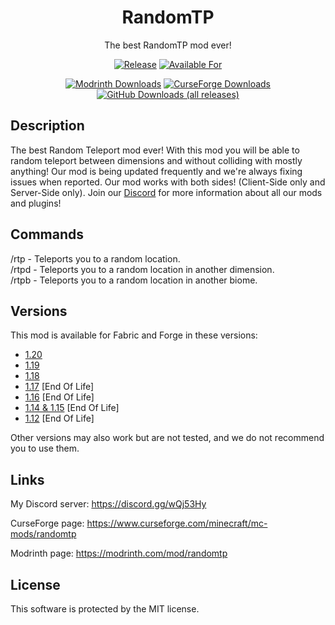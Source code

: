  <!--
  Title: RandomTP
  Description: The best Random Teleport Mod ever!
  Author: Picono435
  -->
<div align="center">

# RandomTP

The best RandomTP mod ever!

[![Release](https://img.shields.io/github/v/release/Picono435/RandomTP?style=for-the-badge&include_prereleases&sort=semver)][releases]
[![Available For](https://img.shields.io/static/v1?label=Available%20For&style=for-the-badge&color=34aa2f&message=1.19.x-1.12.x)][curseforge:files]

[![Modrinth Downloads](https://img.shields.io/modrinth/dt/randomtp?color=00AF5C&label=modrinth&style=for-the-badge&logo=modrinth)][modrinth:files]
[![CurseForge Downloads](https://img.shields.io/badge/dynamic/json?color=f16436&style=for-the-badge&label=CurseForge&query=downloads.total&url=https://api.cfwidget.com/minecraft/mc-mods/randomtp)][curseforge:files]
[![GitHub Downloads (all releases)](https://img.shields.io/github/downloads/Picono435/RandomTP/total?style=for-the-badge&amp;label=GitHub&amp;prefix=downloads%20&amp;color=4078c0&amp;logo=github)][releases]
</div>


## Description
The best Random Teleport mod ever! With this mod you will be able to random teleport between dimensions and without colliding with mostly anything! Our mod is being updated frequently and we're always fixing issues when reported. Our mod works with both sides! (Client-Side only and Server-Side only). Join our [Discord](https://discord.gg/wQj53Hy) for more information about all our mods and plugins!

## Commands

<p>/rtp - Teleports you to a random location.
<br>
/rtpd - Teleports you to a random location in another dimension.
<br>
/rtpb - Teleports you to a random location in another biome.</p>

## Versions

This mod is available for Fabric and Forge in these versions:
- [1.20](https://github.com/Picono435/RandomTP/tree/1.20)
- [1.19](https://github.com/Picono435/RandomTP/tree/1.19)
- [1.18](https://github.com/Picono435/RandomTP/tree/1.18.2)
- [1.17](https://github.com/Picono435/RandomTP/tree/1.17.1) [End Of Life]
- [1.16](https://github.com/Picono435/RandomTP/tree/1.16.5) [End Of Life]
- [1.14 & 1.15](https://github.com/Picono435/RandomTP/tree/1.15.2) [End Of Life]
- [1.12](https://github.com/Picono435/RandomTP/tree/1.12.2) [End Of Life]

Other versions may also work but are not tested, and we do not recommend you to use them.

## Links

My Discord server: https://discord.gg/wQj53Hy

CurseForge page: https://www.curseforge.com/minecraft/mc-mods/randomtp

Modrinth page: https://modrinth.com/mod/randomtp


## License

This software is protected by the MIT license.

[curseforge:files]: https://www.curseforge.com/minecraft/mc-mods/randomtp/files/all
[modrinth:files]: https://modrinth.com/mod/randomtp/versions
[releases]: https://github.com/Picono435/RandomTP/releases
